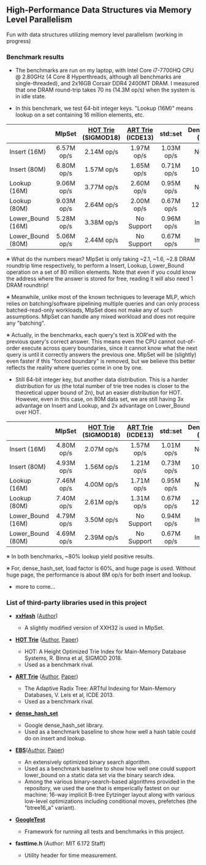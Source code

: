 ## High-Performance Data Structures via Memory Level Parallelism
Fun with data structures utilizing memory level parallelism (working in progress)

### Benchmark results

* The benchmarks are run on my laptop, with Intel Core i7-7700HQ CPU @ 2.80GHz (4 Core 8 Hyperthreads, although all benchmarks are single-threaded), and 2x16GB Corsair DDR4 2400MT DRAM. I measured that one DRAM round-trip takes 70 ns (14.3M op/s) when the system is in idle state.

* In this benchmark, we test 64-bit integer keys. "Lookup (16M)" means lookup on a set containing 16 million elements, etc.

|                    |   MlpSet   | [HOT Trie](https://dbis-informatik.uibk.ac.at/sites/default/files/2018-06/hot-height-optimized.pdf)<br> (SIGMOD18) | [ART Trie](https://db.in.tum.de/~leis/papers/ART.pdf)<br> (ICDE13) |  std::set  |  DenseHashSet<br> (Google) | [EBS](https://github.com/patmorin/arraylayout)<br> (JEA17) |
|--------------------|:----------:|:-------------------:|:-----------------:|:----------:|:----------------:|:------------:|
|    Insert (16M)    | 6.57M op/s |      2.14M op/s     |     1.97M op/s    | 1.03M op/s |    Not Tested    |  Impossible  |
|    Insert (80M)    | 6.80M op/s |      1.57M op/s     |     1.65M op/s    | 0.71M op/s |   10.44M op/s    |  Impossible  |
|    Lookup (16M)    | 9.06M op/s |      3.77M op/s     |     2.60M op/s    | 0.95M op/s |    Not Tested    |  Not Tested  |
|    Lookup (80M)    | 9.03M op/s |      2.64M op/s     |     2.00M op/s    | 0.67M op/s |   12.50M op/s    |  3.72M op/s  |
|  Lower_Bound (16M) | 5.28M op/s |      3.38M op/s     |     No Support    | 0.96M op/s |    Impossible    |  Not Tested  |
|  Lower_Bound (80M) | 5.06M op/s |      2.44M op/s     |     No Support    | 0.67M op/s |    Impossible    |  3.70M op/s  |

※ What do the numbers mean? MlpSet is only taking ~2.1, ~1.6, ~2.8 DRAM roundtrip time respectively, to perform a Insert, Lookup, Lower_Bound operation on a set of 80 million elements. Note that even if you could know the address where the answer is stored for free, reading it will also need 1 DRAM roundtrip!

※ Meanwhile, unlike most of the known techniques to leverage MLP, which relies on batching/software pipelining multiple queries and can only process batched-read-only workloads, MlpSet does not make any of such assumptions. MlpSet can handle any mixed workload and does not require any "batching".

※ Actually, in the benchmarks, each query's text is XOR'ed with the previous query's correct answer. This means even the CPU cannot out-of-order execute across query boundaries, since it cannot know what the next query is until it correctly answers the previous one. MlpSet will be (slightly) even faster if this "forced boundary" is removed, but we believe this better reflects the reality where queries come in one by one.

* Still 64-bit integer key, but another data distribution. This is a harder distribution for us (the total number of trie tree nodes is closer to the theoretical upper bound of 2n), but an easier distribution for HOT. However, even in this case, on 80M data set, we are still having 3x advantage on Insert and Lookup, and 2x advantage on Lower_Bound over HOT. 

|                    |   MlpSet   | [HOT Trie](https://dbis-informatik.uibk.ac.at/sites/default/files/2018-06/hot-height-optimized.pdf)<br> (SIGMOD18) | [ART Trie](https://db.in.tum.de/~leis/papers/ART.pdf)<br> (ICDE13) |  std::set  |  DenseHashSet<br> (Google) | [EBS](https://github.com/patmorin/arraylayout)<br> (JEA17) |
|--------------------|:----------:|:-------------------:|:-----------------:|:----------:|:----------------:|:------------:|
|    Insert (16M)    | 4.80M op/s |      2.07M op/s     |     1.57M op/s    | 1.01M op/s |    Not Tested    |  Impossible  |
|    Insert (80M)    | 4.93M op/s |      1.56M op/s     |     1.21M op/s    | 0.73M op/s |   10.37M op/s    |  Impossible  |
|    Lookup (16M)    | 7.46M op/s |      4.00M op/s     |     1.71M op/s    | 0.95M op/s |    Not Tested    |  Not Tested  |
|    Lookup (80M)    | 7.40M op/s |      2.61M op/s     |     1.31M op/s    | 0.67M op/s |   12.34M op/s    |  3.74M op/s  |
|  Lower_Bound (16M) | 4.79M op/s |      3.50M op/s     |     No Support    | 0.94M op/s |    Impossible    |  Not Tested  |
|  Lower_Bound (80M) | 4.69M op/s |      2.39M op/s     |     No Support    | 0.67M op/s |    Impossible    |  3.72M op/s  |

※ In both benchmarks, ~80% lookup yield positive results.

※ For, dense\_hash\_set, load factor is 60%, and huge page is used. Without huge page, the performance is about 8M op/s for both insert and lookup. 

* more to come...

### List of third-party libraries used in this project

* [**xxHash**](https://github.com/Cyan4973/xxHash) ([Author](https://github.com/Cyan4973))
  * A slightly modified version of XXH32 is used in MlpSet.

* [**HOT Trie**](https://github.com/speedskater/hot) ([Author](https://github.com/speedskater), [Paper](https://dbis-informatik.uibk.ac.at/sites/default/files/2018-06/hot-height-optimized.pdf))
  * HOT: A Height Optimized Trie Index for Main-Memory Database Systems, R. Binna et al, SIGMOD 2018. 
  * Used as a benchmark rival.
  
* [**ART Trie**](https://github.com/armon/libart) ([Author](https://github.com/armon), [Paper](https://db.in.tum.de/~leis/papers/ART.pdf))
  * The Adaptive Radix Tree: ARTful Indexing for Main-Memory Databases, V. Leis et al, ICDE 2013.
  * Used as a benchmark rival.

* [**dense_hash_set**](https://github.com/sparsehash/sparsehash) 
  * Google dense\_hash\_set library.
  * Used as a benchmark baseline to show how well a hash table could do on insert and lookup.
  
* [**EBS**](https://github.com/patmorin/arraylayout)([Author](https://github.com/patmorin), [Paper](https://arxiv.org/pdf/1509.05053.pdf))
  * An extensively optimized binary search algorithm. 
  * Used as a benchmark baseline to show how well one could support lower_bound on a static data set via the binary search idea.
  * Among the various binary-search-based algorithms provided in the repository, 
    we used the one that is emperically fastest on our machine: 16-way implicit B-tree Eytzinger layout
    along with various low-level optimizations including conditional moves, prefetches (the "btree16_a" variant). 
  
* [**GoogleTest**](https://github.com/abseil/googletest)
  * Framework for running all tests and benchmarks in this project.

* **fasttime.h** (Author: MIT 6.172 Staff)
  * Utility header for time measurement.

